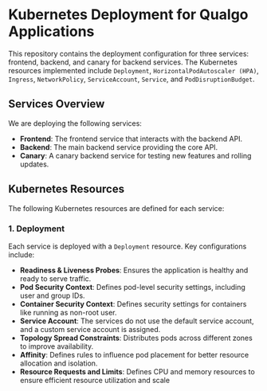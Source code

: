 # Kubernetes Deployment for Qualgo Applications

This repository contains the deployment configuration for three services: frontend, backend, and canary for backend services. The Kubernetes resources implemented include `Deployment`, `HorizontalPodAutoscaler (HPA)`, `Ingress`, `NetworkPolicy`, `ServiceAccount`, `Service`, and `PodDisruptionBudget`.

## Services Overview

We are deploying the following services:
- **Frontend**: The frontend service that interacts with the backend API.
- **Backend**: The main backend service providing the core API.
- **Canary**: A canary backend service for testing new features and rolling updates.

## Kubernetes Resources

The following Kubernetes resources are defined for each service:

### 1. **Deployment**

Each service is deployed with a `Deployment` resource. Key configurations include:

- **Readiness & Liveness Probes**: Ensures the application is healthy and ready to serve traffic.
- **Pod Security Context**: Defines pod-level security settings, including user and group IDs.
- **Container Security Context**: Defines security settings for containers like running as non-root user.
- **Service Account**: The services do not use the default service account, and a custom service account is assigned.
- **Topology Spread Constraints**: Distributes pods across different zones to improve availability.
- **Affinity**: Defines rules to influence pod placement for better resource allocation and isolation.
- **Resource Requests and Limits**: Defines CPU and memory resources to ensure efficient resource utilization and scale